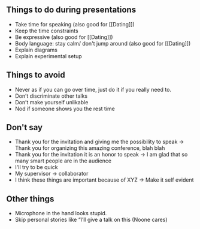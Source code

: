

## Things to do during presentations

- Take time for speaking (also good for [[Dating]])
- Keep the time constraints
- Be expressive  (also good for [[Dating]])
- Body language: stay calm/ don't jump around (also good for [[Dating]])
- Explain diagrams
- Explain experimental setup

## Things to avoid
- Never as if you can go over time, just do it if you really need to.
- Don’t discriminate other talks
- Don’t make yourself unlikable
- Nod if someone shows you the rest time

## Don't say
- Thank you for the invitation and giving me the possibility to speak -> Thank you for organizing this amazing conference, blah blah 
- Thank you for the invitation it is an honor to speak -> I am glad that so many smart people are in the audience
- I'll try to be quick
- My supervisor -> collaborator
-  I think these things are important because of XYZ -> Make it self evident

## Other things
- Microphone in the hand looks stupid. 
- Skip personal stories like “I’ll give a talk on this (Noone cares)

